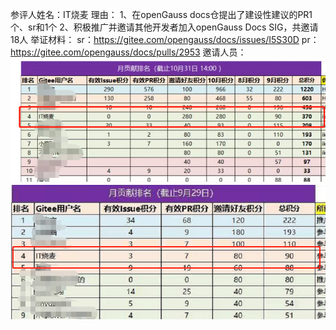 参评人姓名：IT烧麦
理由：
    1、在openGauss docs仓提出了建设性建议的PR1个、sr和1个
    2、积极推广并邀请其他开发者加入openGauss Docs SIG，共邀请18人
举证材料：
sr：https://gitee.com/opengauss/docs/issues/I5S30D
pr：https://gitee.com/opengauss/docs/pulls/2953
邀请人员：
![10月积分](figures/1.png)
![9月积分](figures/2.png)